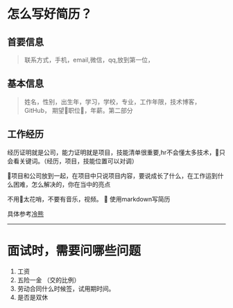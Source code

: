 # 怎么写好简历？

## 首要信息
>联系方式，手机，email,微信，qq,放到第一位，
## 基本信息
>姓名，性别，出生年，学习，学校，专业，工作年限，技术博客，GitHub，
期望职位，年薪。第二部分

## 工作经历
经历证明就是公司，能力证明就是项目，技能清单很重要,hr不会懂太多技术，只会看关键词。（经历，项目，技能位置可以对调）

项目和公司放到一起，在项目中只说项目内容，要说成长了什么，在工作运到什么困难，怎么解决的，你在当中的亮点

不用太花哨，不要有音乐，视频。

使用markdown写简历

具体参考[冷熊](http://cv.ftqq.com/#)


----------------------------------


# 面试时，需要问哪些问题

1. 工资
2. 五险一金 （交的比例）
3. 劳动合同什么时候签，试用期时间。
4. 是否是双休
